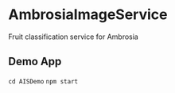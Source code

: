 # AmbrosiaImageService
Fruit classification service for Ambrosia

## Demo App
`cd AISDemo`
`npm start`

